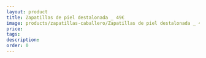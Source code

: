 ```yaml
---
layout: product
title: Zapatillas de piel destalonada _ 49€
image: products/zapatillas-caballero/Zapatillas de piel destalonada _ 49€.jpeg
price: 
tags: 
description: 
order: 0
---
```

